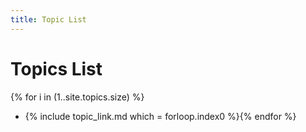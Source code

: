 ```yaml
---
title: Topic List
---
```


# Topics List

{% for i in (1..site.topics.size) %}
 - {% include topic_link.md which = forloop.index0 %}{% endfor %}

